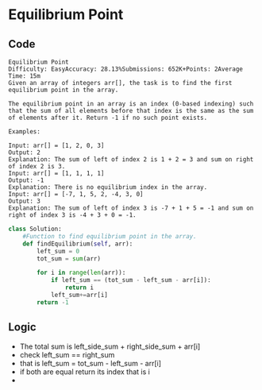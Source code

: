 # Equilibrium Point

## Code
```text
Equilibrium Point
Difficulty: EasyAccuracy: 28.13%Submissions: 652K+Points: 2Average Time: 15m
Given an array of integers arr[], the task is to find the first equilibrium point in the array.

The equilibrium point in an array is an index (0-based indexing) such that the sum of all elements before that index is the same as the sum of elements after it. Return -1 if no such point exists. 

Examples:

Input: arr[] = [1, 2, 0, 3]
Output: 2 
Explanation: The sum of left of index 2 is 1 + 2 = 3 and sum on right of index 2 is 3.
Input: arr[] = [1, 1, 1, 1]
Output: -1
Explanation: There is no equilibrium index in the array.
Input: arr[] = [-7, 1, 5, 2, -4, 3, 0]
Output: 3
Explanation: The sum of left of index 3 is -7 + 1 + 5 = -1 and sum on right of index 3 is -4 + 3 + 0 = -1.

```


```python
class Solution:
    #Function to find equilibrium point in the array.
    def findEquilibrium(self, arr):
        left_sum = 0
        tot_sum = sum(arr)

        for i in range(len(arr)):
            if left_sum == (tot_sum - left_sum - arr[i]):
                return i
            left_sum+=arr[i]
        return -1
```

## Logic

- The total sum is left_side_sum + right_side_sum + arr[i]
- check left_sum == right_sum
- that is left_sum = tot_sum - left_sum - arr[i] 
- if both are equal return its index that is i
- 

